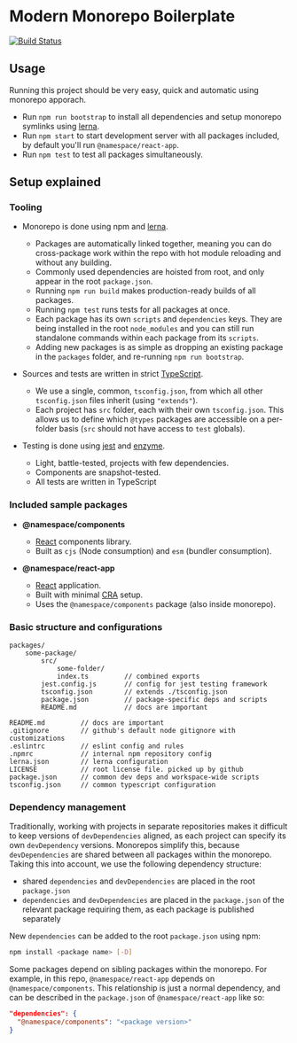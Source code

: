 # Modern Monorepo Boilerplate
[![Build Status](https://travis-ci.com/wixplosives/sample-monorepo.svg?branch=master)](https://travis-ci.com/wixplosives/sample-monorepo)

## Usage
Running this project should be very easy, quick and automatic using monorepo apporach.

- Run `npm run bootstrap` to install all dependencies and setup monorepo symlinks using [lerna](https://github.com/lerna/lerna).
- Run `npm start` to start development server with all packages included, by default you'll run `@namespace/react-app`.
- Run `npm test` to test all packages simultaneously.


## Setup explained

### Tooling

- Monorepo is done using npm and [lerna](https://github.com/lerna/lerna).
  - Packages are automatically linked together, meaning you can do cross-package work within the repo with hot module reloading and without any building.
  - Commonly used dependencies are hoisted from root, and only appear in the root `package.json`.
  - Running `npm run build` makes production-ready builds of all packages.
  - Running `npm test` runs tests for all packages at once.
  - Each package has its own `scripts` and `dependencies` keys. They are being installed in the root `node_modules` and you can still run standalone commands within each package from its `scripts`.
  - Adding new packages is as simple as dropping an existing package in the `packages` folder, and re-running `npm run bootstrap`.

- Sources and tests are written in strict [TypeScript](https://github.com/Microsoft/TypeScript).
  - We use a single, common, `tsconfig.json`, from which all other `tsconfig.json` files inherit (using `"extends"`).
  - Each project has `src` folder, each with their own `tsconfig.json`. This allows us to define which `@types` packages are accessible on a per-folder basis (`src` should not have access to `test` globals).

- Testing is done using [jest](https://jestjs.io/) and [enzyme](https://airbnb.io/enzyme/).
  - Light, battle-tested, projects with few dependencies.
  - Components are snapshot-tested.
  - All tests are written in TypeScript

### Included sample packages

- **@namespace/components**
  - [React](https://github.com/facebook/react) components library.
  - Built as `cjs` (Node consumption) and `esm` (bundler consumption).
  
 - **@namespace/react-app**
    - [React](https://github.com/facebook/react) application.
    - Built with minimal [CRA](https://github.com/facebook/create-react-app) setup.
    - Uses the `@namespace/components` package (also inside monorepo).

### Basic structure and configurations
```
packages/
    some-package/
        src/
            some-folder/
            index.ts         // combined exports
        jest.config.js       // config for jest testing framework
        tsconfig.json        // extends ./tsconfig.json
        package.json         // package-specific deps and scripts
        README.md            // docs are important

README.md         // docs are important
.gitignore        // github's default node gitignore with customizations
.eslintrc         // eslint config and rules
.npmrc            // internal npm repository config
lerna.json        // lerna configuration
LICENSE           // root license file. picked up by github
package.json      // common dev deps and workspace-wide scripts
tsconfig.json     // common typescript configuration
```

### Dependency management

Traditionally, working with projects in separate repositories makes it difficult to keep versions of `devDependencies` aligned, as each project can specify its own `devDependency` versions.
Monorepos simplify this, because `devDependencies` are shared between all packages within the monorepo.
Taking this into account, we use the following dependency structure:

- shared `dependencies` and `devDependencies` are placed in the root `package.json`
- `dependencies` and `devDependencies` are placed in the `package.json` of the relevant package requiring them, as each package is published separately

New `dependencies` can be added to the root `package.json` using npm:

```sh
npm install <package name> [-D]
```

Some packages depend on sibling packages within the monorepo. For example, in this repo, `@namespace/react-app` depends on `@namespace/components`. This relationship is just a normal dependency, and can be described in the `package.json` of `@namespace/react-app` like so:

```json
"dependencies": {
  "@namespace/components": "<package version>"
}
```

